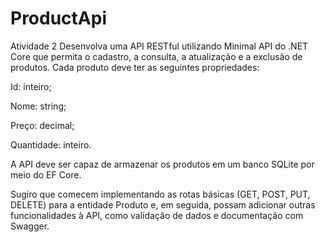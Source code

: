 # ProductApi
Atividade 2 
Desenvolva uma API RESTful utilizando Minimal API do .NET Core que permita o cadastro, a consulta, a atualização e a exclusão de produtos. Cada produto deve ter as seguintes propriedades:

Id: inteiro;

Nome: string;

Preço: decimal;

Quantidade: inteiro.

A API deve ser capaz de armazenar os produtos em um banco SQLite por meio do EF Core.

Sugiro que comecem implementando as rotas básicas (GET, POST, PUT, DELETE) para a entidade Produto e, em seguida, possam adicionar outras funcionalidades à API, como validação de dados e documentação com Swagger.
